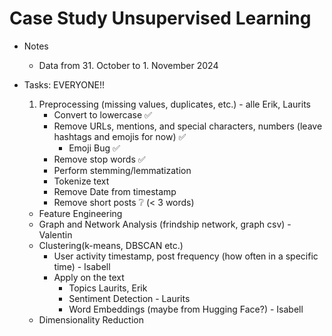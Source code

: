 # Case Study Unsupervised Learning

- Notes
    - Data from 31. October to 1. November 2024

- Tasks: EVERYONE!!
    1. Preprocessing (missing values, duplicates, etc.) - alle Erik, Laurits
        - Convert to lowercase ✅
        - Remove URLs, mentions, and special characters, numbers (leave hashtags and emojis for now) ✅
            - Emoji Bug ✅
        - Remove stop words ✅
        - Perform stemming/lemmatization
        - Tokenize text
        - Remove Date from timestamp
        - Remove short posts ❔ (< 3 words)
    - Feature Engineering
    - Graph and Network Analysis (frindship network, graph csv) - Valentin
    - Clustering(k-means, DBSCAN etc.)
        - User activity timestamp, post frequency (how often in a specific time) - Isabell
        - Apply on the text
            - Topics Laurits, Erik
            - Sentiment Detection - Laurits
            - Word Embeddings (maybe from Hugging Face?) - Isabell
    - Dimensionality Reduction
